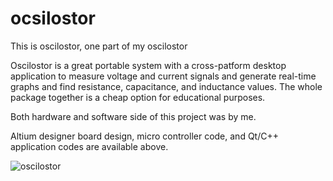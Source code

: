 # ocsilostor
This is oscilostor, one part of my oscilostor 

Oscilostor is a great portable system with a cross-patform desktop application to measure voltage and current signals and generate real-time graphs and find resistance, capacitance, and inductance values. The whole package together is a cheap option for educational purposes.

Both hardware and software side of this project was by me.

Altium designer board design, micro controller code, and Qt/C++ application codes are available above.

![oscilostor](https://github.com/aminAghayani/ocsilostor/assets/47675705/b340fdc0-3b88-4ea3-b0e4-b7efb7dc6c73)
